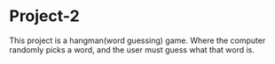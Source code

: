 # Project-2
This project is a hangman(word guessing) game. Where the computer randomly picks a word, and the user must guess what that word is. 
